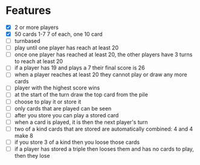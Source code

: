 # Features

- [x] 2 or more players
- [x] 50 cards 1-7 7 of each, one 10 card
- [ ] turnbased
- [ ] play until one player has reach at least 20
- [ ] once one player has reached at least 20, the other players have 3 turns to reach at least 20
- [ ] if a player has 19 and plays a 7 their final score is 26
- [ ] when a player reaches at least 20 they cannot play or draw any more cards
- [ ] player with the highest score wins
- [ ] at the start of the turn draw the top card from the pile
- [ ] choose to play it or store it
- [ ] only cards that are played can be seen
- [ ] after you store you can play a stored card
- [ ] when a card is played, it is then the next player's turn
- [ ] two of a kind cards that are stored are automatically combined: 4 and 4 make 8
- [ ] if you store 3 of a kind then you loose those cards
- [ ] if a player has stored a triple then looses them and has no cards to play, then they lose
